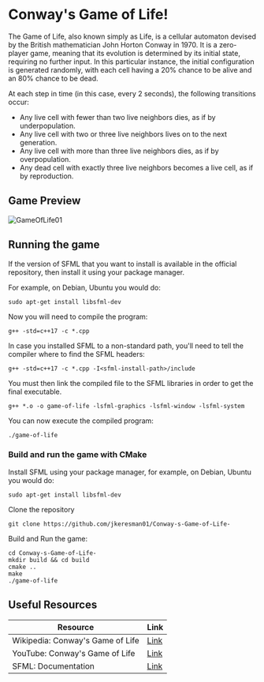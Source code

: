 # Conway's Game of Life! #

The Game of Life, also known simply as Life, is a cellular automaton devised by the British mathematician John Horton Conway in 1970. It is a zero-player game, meaning that its evolution is determined by its initial state, requiring no further input. In this particular instance, the initial configuration is generated randomly, with each cell having a 20% chance to be alive and an 80% chance to be dead.

At each step in time (in this case, every 2 seconds), the following transitions occur:

* Any live cell with fewer than two live neighbors dies, as if by underpopulation.
* Any live cell with two or three live neighbors lives on to the next generation.
* Any live cell with more than three live neighbors dies, as if by overpopulation.
* Any dead cell with exactly three live neighbors becomes a live cell, as if by reproduction.

## Game Preview ##

![GameOfLife01](https://github.com/jkeresman01/Conway-s-Game-of-Life-/assets/165517653/fc63a34f-84cb-4192-9f39-85bbfe52da50)

## Running the game ##

If the version of SFML that you want to install is available in the official repository, then install it using your package manager.

For example, on Debian, Ubuntu you would do:
``` shell
sudo apt-get install libsfml-dev
```

Now you will need to compile the program:
``` shell
g++ -std=c++17 -c *.cpp
```

In case you installed SFML to a non-standard path, you'll need to tell the compiler where to find the SFML headers:
``` shell
g++ -std=c++17 -c *.cpp -I<sfml-install-path>/include
```

You must then link the compiled file to the SFML libraries in order to get the final executable.
``` shell
g++ *.o -o game-of-life -lsfml-graphics -lsfml-window -lsfml-system
```
You can now execute the compiled program:
``` shell
./game-of-life
```

### Build and run the game with CMake ###

Install SFML using your package manager, for example, on Debian, Ubuntu you would do:
``` shell
sudo apt-get install libsfml-dev
```

Clone the repository
``` shell
git clone https://github.com/jkeresman01/Conway-s-Game-of-Life-
```

Build and Run the game:

``` shell
cd Conway-s-Game-of-Life-
mkdir build && cd build
cmake ..
make
./game-of-life
```


## Useful Resources ##

| Resource                                                    | Link                                                              |
|-------------------------------------------------------------|-------------------------------------------------------------------|
| Wikipedia: Conway's Game of Life                            | [Link](https://en.wikipedia.org/wiki/Conway%27s_Game_of_Life)     |
| YouTube: Conway's Game of Life                              | [Link](https://www.youtube.com/watch?v=CgOcEZinQ2I)               |
| SFML: Documentation                                         | [Link](https://www.sfml-dev.org/tutorials/2.6/start-linux.php)    |

